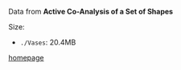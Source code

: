 Data from
**Active Co-Analysis of a Set of Shapes**

Size: 
- `./Vases`: 20.4MB

[homepage](https://www.yunhaiwang.net/public_html/ssl/ssl.htm)

